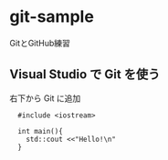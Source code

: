 # git-sample
GitとGitHub練習

## Visual Studio で Git を使う
右下から Git に追加

```
  #include <iostream>

  int main(){
    std::cout <<"Hello!\n"
  }
```